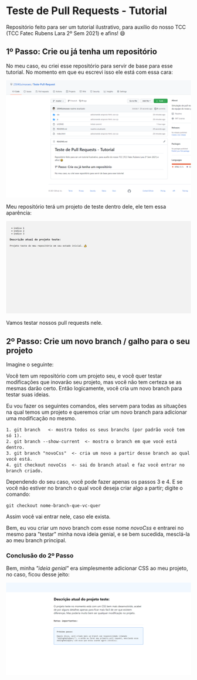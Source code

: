 # Teste de Pull Requests - Tutorial
Repositório feito para ser um tutorial ilustrativo, para
auxílio do nosso TCC (TCC Fatec Rubens Lara 2º Sem 2021) e afins! 😄

## 1º Passo: Crie ou já tenha um repositório
No meu caso, eu criei esse repositório para servir de base para esse
tutorial. No momento em que eu escrevi isso ele está com essa cara:

![img-repositorio](https://raw.githubusercontent.com/2504Guimaraes/Teste-Pull-Request/master/images/img1.PNG)

Meu repositório terá um projeto de teste dentro dele, ele tem essa aparência:

![img-meu-projeto-de-teste](https://raw.githubusercontent.com/2504Guimaraes/Teste-Pull-Request/master/images/img2.PNG)


Vamos testar nossos pull requests nele.

## 2º Passo: Crie um novo branch / galho para o seu projeto

Imagine o seguinte:

Você tem um repositório com um projeto seu, e você quer testar modificações
que inovarão seu projeto, mas você não tem certeza se as mesmas darão certo.
Então logicamente, você cria um novo branch para testar suas ideias.

Eu vou fazer os seguintes comandos, eles servem para todas as situações na qual temos um projeto e queremos criar um novo branch para adicionar uma modificação no mesmo.

    1. git branch   <- mostra todos os seus branchs (por padrão você tem só 1).
    2. git branch --show-current  <- mostra o branch em que você está dentro.
    3. git branch "novoCss"  <- cria um novo a partir desse branch ao qual você está.
    4. git checkout novoCss  <- sai do branch atual e faz você entrar no branch criado.

Dependendo do seu caso, você pode fazer apenas os passos 3 e 4. E se você não estiver no branch o qual você deseja criar algo a partir; digite o comando:

    git checkout nome-branch-que-vc-quer

Assim você vai entrar nele, caso ele exista.

Bem, eu vou criar um novo branch com esse nome *novoCss* e entrarei no mesmo para "testar" minha nova ideia genial, e se bem sucedida, mesclá-la ao meu branch principal. 

### Conclusão do 2º Passo

Bem, minha *"ideia genial"* era simplesmente adicionar CSS ao meu projeto, no caso, ficou desse jeito:

![img-adicao-css-no-proj](https://raw.githubusercontent.com/2504Guimaraes/Teste-Pull-Request/novoCss/images/img3b.PNG)